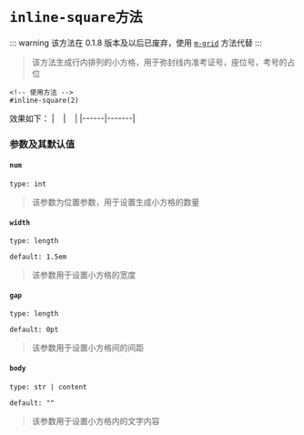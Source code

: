 # `inline-square方法`
::: warning
该方法在 0.1.8 版本及以后已废弃，使用 [`m-grid`](https://ezexam.pages.dev/m-grid) 方法代替
:::
>该方法生成行内排列的小方格，用于弥封线内准考证号，座位号，考号的占位
```typst
<!-- 使用方法 -->
#inline-square(2)
```
效果如下：
| &nbsp;&nbsp; |   &nbsp;&nbsp;     |
|------|-------|
### 参数及其默认值

#### `num`

`type: int`

>该参数为位置参数，用于设置生成小方格的数量

#### `width`

`type: length`

`default: 1.5em`
>该参数用于设置小方格的宽度

#### `gap`

`type: length`

`default: 0pt`

>该参数用于设置小方格间的间距

#### `body`

`type: str | content`

`default: ""`

>该参数用于设置小方格内的文字内容